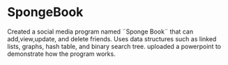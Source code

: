 # SpongeBook
Created a social media program named ¨Sponge Book¨ that can add,view,update, and delete friends. Uses data structures such as linked lists, graphs, hash table, and binary search tree.
uploaded a powerpoint to demonstrate how the program works.
